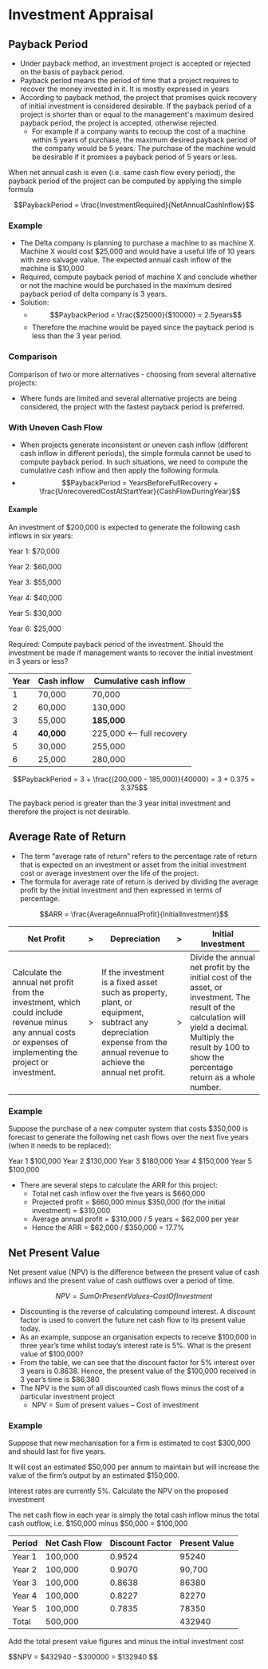<script type="text/javascript" async src="https://cdnjs.cloudflare.com/ajax/libs/mathjax/2.7.5/MathJax.js?config=TeX-MML-AM_CHTML"></script>
# Investment Appraisal
## Payback Period

 - Under payback method, an investment project is accepted or rejected on the basis of payback period. 
 - Payback period means the period of time that a project requires to recover the money invested in it. It is mostly expressed in years
 - According to payback method, the project that promises quick recovery of initial investment is considered desirable. If the payback period of a project is shorter than or equal to the management's maximum desired payback period, the project is accepted, otherwise rejected.
	 - For example if a company wants to recoup the cost of a machine within 5 years of purchase, the maximum desired payback period of the company would be 5 years. The purchase of the machine would be desirable if it promises a payback period of 5 years or less.

When net annual cash is even (i.e. same cash flow every period), the payback period of the project can be computed by applying the simple formula

$$PaybackPeriod = \frac{InvestmentRequired}{NetAnnualCashInflow}$$

### Example 

 - The Delta company is planning to purchase a machine to as machine X. Machine X would cost $25,000 and would have a useful life of 10 years with zero salvage value. The expected annual cash inflow of the machine is $10,000
 - Required, compute payback period of machine X and conclude whether or not the machine would be purchased in the maximum desired payback period of delta company is 3 years. 
 - Solution:
	 - $$PaybackPeriod = \frac{$25000}{$10000} = 2.5years$$
	- Therefore the machine would be payed since the payback period is less than the 3 year period.


### Comparison

Comparison of two or more alternatives - choosing from several alternative projects: 
 - Where funds are limited and several alternative projects are being considered, the project with the fastest payback period is preferred.


### With Uneven Cash Flow

- When projects generate inconsistent or uneven cash inflow (different cash inflow in different periods), the simple formula cannot be used to compute payback period. In such situations, we need to compute the cumulative cash inflow and then apply the following formula.
- $$PaybackPeriod = YearsBeforeFullRecovery + \frac{UnrecoveredCostAtStartYear}{CashFlowDuringYear}$$
#### Example

An investment of $200,000 is expected to generate the following cash inflows in six years: 

Year 1: $70,000 

Year 2: $60,000 

Year 3: $55,000 

Year 4: $40,000 

Year 5: $30,000 

Year 6: $25,000 


Required: Compute payback period of the investment. Should the investment be made if management wants to recover the initial investment in 3 years or less?

| Year | Cash inflow | Cumulative cash inflow |
| ---- | ----------- | ---------------------- |
| 1    | 70,000      | 70,000                 |
| 2    | 60,000      | 130,000                |
| 3    | 55,000      | **185,000**                |
| 4    | **40,000**      | 225,000      <-- full recovery          | 
| 5    | 30,000      | 255,000                |
| 6    | 25,000      | 280,000                |


$$PaybackPeriod = 3 + \frac{(200,000 - 185,000)}{40000} = 3 + 0.375 = 3.375$$

The payback period is greater than the 3 year initial investment and therefore the project is not desirable.

## Average Rate of Return

 - The term “average rate of return” refers to the percentage rate of return that is expected on an investment or asset from the initial investment cost or average investment over the life of the project.
 - The formula for average rate of return is derived by dividing the average profit by the initial investment and then expressed in terms of percentage.

$$ARR = \frac{AverageAnnualProfit}{InitialInvestment}$$

| Net Profit                                                                                                                                                     | >   | Depreciation                                                                                                                                                          | >   | Initial Investment                                                                                                                                                                                            |
| -------------------------------------------------------------------------------------------------------------------------------------------------------------- | --- | --------------------------------------------------------------------------------------------------------------------------------------------------------------------- | --- | ------------------------------------------------------------------------------------------------------------------------------------------------------------------------------------------------------------- |
| Calculate the annual net profit from the investment, which could include revenue minus any annual costs or expenses of implementing the project or investment. | >   | If the investment is a fixed asset such as property, plant, or equipment, subtract any depreciation expense from the annual revenue to achieve the annual net profit. | >   | Divide the annual net profit by the initial cost of the asset, or investment. The result of the calculation will yield a decimal. Multiply the result by 100 to show the percentage return as a whole number. |



### Example 

Suppose the purchase of a new computer system that costs $350,000 is forecast to generate the following net cash flows over the next five years (when it needs to be replaced):

Year 1 $100,000 
Year 2 $130,000 
Year 3 $180,000 
Year 4 $150,000 
Year 5 $100,000 

 - There are several steps to calculate the ARR for this project: 
	 - Total net cash inflow over the five years is $660,000 
	 - Projected profit = $660,000 minus $350,000 (for the initial investment) = $310,000
	 - Average annual profit = $310,000 / 5 years = $62,000 per year 
	 - Hence the ARR = $62,000 / $350,000 = 17.7%

## Net Present Value

Net present value (NPV) is the difference between the present value of cash inflows and the present value of cash outflows over a period of time.

$$NPV = Sum Or Present Values – Cost Of Investment$$

 - Discounting is the reverse of calculating compound interest. A discount factor is used to convert the future net cash flow to its present value today. 
 - As an example, suppose an organisation expects to receive $100,000 in three year’s time whilst today’s interest rate is 5%. What is the present value of $100,000? 
 - From the table, we can see that the discount factor for 5% interest over 3 years is 0.8638. Hence, the present value of the $100,000 received in 3 year’s time is $86,380 
 - The NPV is the sum of all discounted cash flows minus the cost of a particular investment project 
	 - NPV = Sum of present values – Cost of investment

### Example

Suppose that new mechanisation for a firm is estimated to cost $300,000 and should last for five years.

It will cost an estimated $50,000 per annum to maintain but will increase the value of the firm’s output by an estimated $150,000. 

Interest rates are currently 5%. Calculate the NPV on the proposed investment

The net cash flow in each year is simply the total cash inflow minus the total cash outflow, i.e. $150,000 minus $50,000 = $100,000

| Period | Net Cash Flow | Discount Factor | Present Value |
| ------ | ------------- | --------------- | ------------- |
| Year 1 | 100,000       | 0.9524          | 95240         |
| Year 2 | 100,000       | 0.9070          | 90,700        |
| Year 3 | 100,000       | 0.8638          | 86380         |
| Year 4 | 100,000       | 0.8227          | 82270         |
| Year 5 | 100,000       | 0.7835          | 78350              |
| Total  | 500,000       |                 | 432940        |


Add the total present value figures and minus the initial investment cost

$$NPV = $432940 - $300000 = $132940 $$

